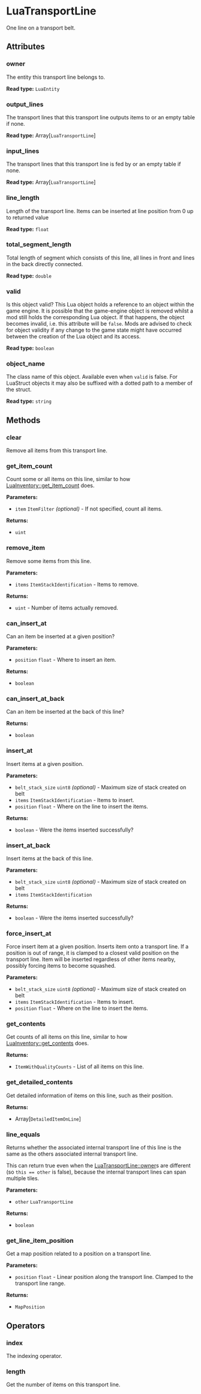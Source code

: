 # LuaTransportLine

One line on a transport belt.

## Attributes

### owner

The entity this transport line belongs to.

**Read type:** `LuaEntity`

### output_lines

The transport lines that this transport line outputs items to or an empty table if none.

**Read type:** Array[`LuaTransportLine`]

### input_lines

The transport lines that this transport line is fed by or an empty table if none.

**Read type:** Array[`LuaTransportLine`]

### line_length

Length of the transport line. Items can be inserted at line position from 0 up to returned value

**Read type:** `float`

### total_segment_length

Total length of segment which consists of this line, all lines in front and lines in the back directly connected.

**Read type:** `double`

### valid

Is this object valid? This Lua object holds a reference to an object within the game engine. It is possible that the game-engine object is removed whilst a mod still holds the corresponding Lua object. If that happens, the object becomes invalid, i.e. this attribute will be `false`. Mods are advised to check for object validity if any change to the game state might have occurred between the creation of the Lua object and its access.

**Read type:** `boolean`

### object_name

The class name of this object. Available even when `valid` is false. For LuaStruct objects it may also be suffixed with a dotted path to a member of the struct.

**Read type:** `string`

## Methods

### clear

Remove all items from this transport line.

### get_item_count

Count some or all items on this line, similar to how [LuaInventory::get_item_count](runtime:LuaInventory::get_item_count) does.

**Parameters:**

- `item` `ItemFilter` *(optional)* - If not specified, count all items.

**Returns:**

- `uint`

### remove_item

Remove some items from this line.

**Parameters:**

- `items` `ItemStackIdentification` - Items to remove.

**Returns:**

- `uint` - Number of items actually removed.

### can_insert_at

Can an item be inserted at a given position?

**Parameters:**

- `position` `float` - Where to insert an item.

**Returns:**

- `boolean`

### can_insert_at_back

Can an item be inserted at the back of this line?

**Returns:**

- `boolean`

### insert_at

Insert items at a given position.

**Parameters:**

- `belt_stack_size` `uint8` *(optional)* - Maximum size of stack created on belt
- `items` `ItemStackIdentification` - Items to insert.
- `position` `float` - Where on the line to insert the items.

**Returns:**

- `boolean` - Were the items inserted successfully?

### insert_at_back

Insert items at the back of this line.

**Parameters:**

- `belt_stack_size` `uint8` *(optional)* - Maximum size of stack created on belt
- `items` `ItemStackIdentification`

**Returns:**

- `boolean` - Were the items inserted successfully?

### force_insert_at

Force insert item at a given position. Inserts item onto a transport line. If a position is out of range, it is clamped to a closest valid position on the transport line. Item will be inserted regardless of other items nearby, possibly forcing items to become squashed.

**Parameters:**

- `belt_stack_size` `uint8` *(optional)* - Maximum size of stack created on belt
- `items` `ItemStackIdentification` - Items to insert.
- `position` `float` - Where on the line to insert the items.

### get_contents

Get counts of all items on this line, similar to how [LuaInventory::get_contents](runtime:LuaInventory::get_contents) does.

**Returns:**

- `ItemWithQualityCounts` - List of all items on this line.

### get_detailed_contents

Get detailed information of items on this line, such as their position.

**Returns:**

- Array[`DetailedItemOnLine`]

### line_equals

Returns whether the associated internal transport line of this line is the same as the others associated internal transport line.

This can return true even when the [LuaTransportLine::owner](runtime:LuaTransportLine::owner)s are different (so `this == other` is false), because the internal transport lines can span multiple tiles.

**Parameters:**

- `other` `LuaTransportLine`

**Returns:**

- `boolean`

### get_line_item_position

Get a map position related to a position on a transport line.

**Parameters:**

- `position` `float` - Linear position along the transport line. Clamped to the transport line range.

**Returns:**

- `MapPosition`

## Operators

### index

The indexing operator.

### length

Get the number of items on this transport line.

